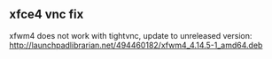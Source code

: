 
## xfce4 vnc fix
xfwm4 does not work with tightvnc, update to unreleased version:
http://launchpadlibrarian.net/494460182/xfwm4_4.14.5-1_amd64.deb